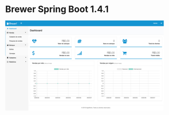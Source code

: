 # Brewer Spring Boot 1.4.1

![Alt text](src/main/resources/static/images/dashboard.png?raw=true "Dashboard")
